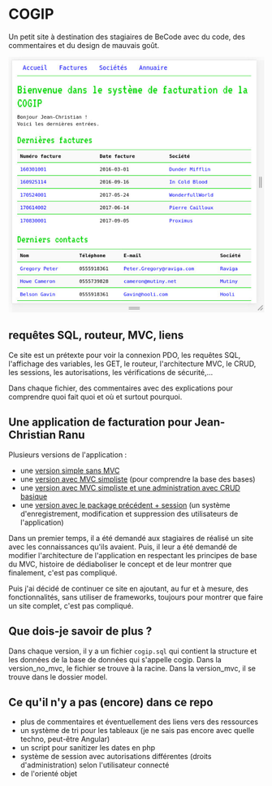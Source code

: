 # COGIP

Un petit site à destination des stagiaires de BeCode avec du code, des commentaires et du design de mauvais goût.

![screenshot cogip](screenshot.jpg)

## requêtes SQL, routeur, MVC, liens

Ce site est un prétexte pour voir la connexion PDO, les requêtes SQL, l'affichage des variables, les GET, le routeur, l'architecture MVC, le CRUD, les sessions, les autorisations, les vérifications de sécurité,...

Dans chaque fichier, des commentaires avec des explications pour comprendre quoi fait quoi et où et surtout pourquoi.

## Une application de facturation pour Jean-Christian Ranu

Plusieurs versions de l'application :
- une [version simple sans MVC](version_no_mvc)
- une [version avec MVC simpliste](version_mvc) (pour comprendre la base des bases)
- une [version avec MVC simpliste et une administration avec CRUD basique](version_mvc_crud)
- une [version avec le package précédent + session](version_mvc_session) (un système d'enregistrement, modification et suppression des utilisateurs de l'application)

Dans un premier temps, il a été demandé aux stagiaires de réalisé un site avec les connaissances qu'ils avaient. Puis, il leur a été demandé de modifier l'architecture de l'application en respectant les principes de base du MVC, histoire de dédiaboliser le concept et de leur montrer que finalement, c'est pas compliqué.

Puis j'ai décidé de continuer ce site en ajoutant, au fur et à mesure, des fonctionnalités, sans utiliser de frameworks, toujours pour montrer que faire un site complet, c'est pas compliqué.

## Que dois-je savoir de plus ?

Dans chaque version, il y a un fichier ``cogip.sql`` qui contient la structure et les données de la base de données qui s'appelle cogip. Dans la version_no_mvc, le fichier se trouve à la racine. Dans la version_mvc, il se trouve dans le dossier model.

## Ce qu'il n'y a pas (encore) dans ce repo
- plus de commentaires et éventuellement des liens vers des ressources
- un système de tri pour les tableaux (je ne sais pas encore avec quelle techno, peut-être Angular)
- un script pour sanitizer les dates en php
- système de session avec autorisations différentes (droits d'administration) selon l'utilisateur connecté
- de l'orienté objet 
